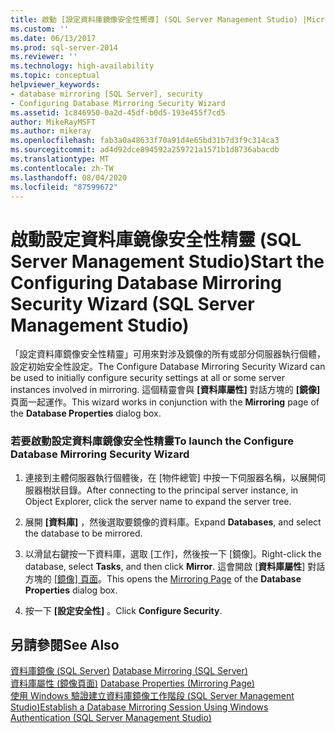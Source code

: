```yaml
---
title: 啟動 [設定資料庫鏡像安全性嚮導] (SQL Server Management Studio) |Microsoft Docs
ms.custom: ''
ms.date: 06/13/2017
ms.prod: sql-server-2014
ms.reviewer: ''
ms.technology: high-availability
ms.topic: conceptual
helpviewer_keywords:
- database mirroring [SQL Server], security
- Configuring Database Mirroring Security Wizard
ms.assetid: 1c846950-0a2d-45df-b0d5-193e455f7cd5
author: MikeRayMSFT
ms.author: mikeray
ms.openlocfilehash: fab3a0a48633f70a91d4e65bd31b7d3f9c314ca3
ms.sourcegitcommit: ad4d92dce894592a259721a1571b1d8736abacdb
ms.translationtype: MT
ms.contentlocale: zh-TW
ms.lasthandoff: 08/04/2020
ms.locfileid: "87599672"
---
```

# <a name="start-the-configuring-database-mirroring-security-wizard-sql-server-management-studio"></a><span data-ttu-id="491dc-102">啟動設定資料庫鏡像安全性精靈 (SQL Server Management Studio)</span><span class="sxs-lookup"><span data-stu-id="491dc-102">Start the Configuring Database Mirroring Security Wizard (SQL Server Management Studio)</span></span>
  <span data-ttu-id="491dc-103">「設定資料庫鏡像安全性精靈」可用來對涉及鏡像的所有或部分伺服器執行個體，設定初始安全性設定。</span><span class="sxs-lookup"><span data-stu-id="491dc-103">The Configure Database Mirroring Security Wizard can be used to initially configure security settings at all or some server instances involved in mirroring.</span></span> <span data-ttu-id="491dc-104">這個精靈會與 **[資料庫屬性]** 對話方塊的 **[鏡像]** 頁面一起運作。</span><span class="sxs-lookup"><span data-stu-id="491dc-104">This wizard works in conjunction with the **Mirroring** page of the **Database Properties** dialog box.</span></span>  
  
### <a name="to-launch-the-configure-database-mirroring-security-wizard"></a><span data-ttu-id="491dc-105">若要啟動設定資料庫鏡像安全性精靈</span><span class="sxs-lookup"><span data-stu-id="491dc-105">To launch the Configure Database Mirroring Security Wizard</span></span>  
  
1.  <span data-ttu-id="491dc-106">連接到主體伺服器執行個體後，在 [物件總管] 中按一下伺服器名稱，以展開伺服器樹狀目錄。</span><span class="sxs-lookup"><span data-stu-id="491dc-106">After connecting to the principal server instance, in Object Explorer, click the server name to expand the server tree.</span></span>  
  
2.  <span data-ttu-id="491dc-107">展開 **[資料庫]** ，然後選取要鏡像的資料庫。</span><span class="sxs-lookup"><span data-stu-id="491dc-107">Expand **Databases**, and select the database to be mirrored.</span></span>  
  
3.  <span data-ttu-id="491dc-108">以滑鼠右鍵按一下資料庫，選取 [工作]，然後按一下 [鏡像]。</span><span class="sxs-lookup"><span data-stu-id="491dc-108">Right-click the database, select **Tasks**, and then click **Mirror**.</span></span> <span data-ttu-id="491dc-109">這會開啟 [**資料庫屬性**] 對話方塊的 [[鏡像] 頁面](../../relational-databases/databases/database-properties-mirroring-page.md)。</span><span class="sxs-lookup"><span data-stu-id="491dc-109">This opens the [Mirroring Page](../../relational-databases/databases/database-properties-mirroring-page.md) of the **Database Properties** dialog box.</span></span>  
  
4.  <span data-ttu-id="491dc-110">按一下 **[設定安全性]** 。</span><span class="sxs-lookup"><span data-stu-id="491dc-110">Click **Configure Security**.</span></span>  
  
## <a name="see-also"></a><span data-ttu-id="491dc-111">另請參閱</span><span class="sxs-lookup"><span data-stu-id="491dc-111">See Also</span></span>  
 <span data-ttu-id="491dc-112">[資料庫鏡像 &#40;SQL Server&#41;](database-mirroring-sql-server.md) </span><span class="sxs-lookup"><span data-stu-id="491dc-112">[Database Mirroring &#40;SQL Server&#41;](database-mirroring-sql-server.md) </span></span>  
 <span data-ttu-id="491dc-113">[資料庫屬性 &#40;鏡像頁面&#41;](../../relational-databases/databases/database-properties-mirroring-page.md) </span><span class="sxs-lookup"><span data-stu-id="491dc-113">[Database Properties &#40;Mirroring Page&#41;](../../relational-databases/databases/database-properties-mirroring-page.md) </span></span>  
 [<span data-ttu-id="491dc-114">使用 Windows 驗證建立資料庫鏡像工作階段 &#40;SQL Server Management Studio&#41;</span><span class="sxs-lookup"><span data-stu-id="491dc-114">Establish a Database Mirroring Session Using Windows Authentication &#40;SQL Server Management Studio&#41;</span></span>](establish-database-mirroring-session-windows-authentication.md)  
  
  
